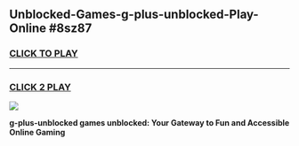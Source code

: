 
## Unblocked-Games-g-plus-unblocked-Play-Online #8sz87
<h3>
<a href="https://news.freeplayer.one?title=g-plus-unblocked&ref=3">CLICK TO PLAY</a></h3>
<hr>

<h3>
<a href="https://news.freeplayer.one?title=g-plus-unblocked&ref=3">CLICK 2 PLAY</a>
  
</h3>

<a href="https://news.freeplayer.one?title=g-plus-unblocked&ref=3"><img src="https://clearcache.store/games.png"></a>


**g-plus-unblocked games unblocked: Your Gateway to Fun and Accessible Online Gaming**
